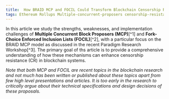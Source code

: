 ```yaml
---
title: 	How BRAID MCP and FOCIL Could Transform Blockchain Censorship Resistance
tags: Ethereum Rollups Multiple-concurrent-proposers censorship-resistance ethereum-roadmap focil inclusion-lists blockchain-security blockchain-censorship-resistance 
---
```


In this article we study the strengths, weaknesses, and implementation challenges of **Multiple Concurrent Block Proposers (MCP)**[^1] and **Fork-Choice Enforced Inclusion Lists (FOCIL)**[^2], with a particular focus on the BRAID MCP model as discussed in the recent Paradigm Research Workshop[^3]. The primary goal of ths article is to provide a comprehensive understanding of how these mechanisms can enhance censorship resistance (CR) in blockchain systems.

_Note that both MCP and FOCIL are recent topics in the blockchain research and not much has been written or published about these topics apart from few high level presentations and articles. It is too early in the research to critically argue about their technical specifications and design decisions of these proposals._

